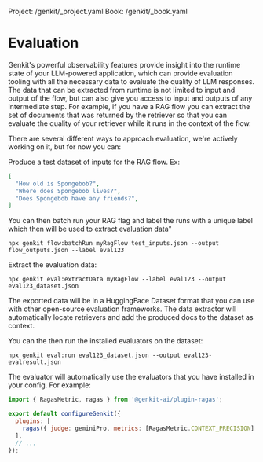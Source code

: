 Project: /genkit/_project.yaml
Book: /genkit/_book.yaml

# Evaluation

Genkit's powerful observability features provide insight into the runtime state
of your LLM-powered application, which can provide evaluation tooling with all
the necessary data to evaluate the quality of LLM responses. The data that can
be extracted from runtime is not limited to input and output of the flow, but
can also give you access to input and outputs of any intermediate step. For
example, if you have a RAG flow you can extract the set of documents that was
returned by the retriever so that you can evaluate the quality of your retriever
while it runs in the context of the flow.

There are several different ways to approach evaluation, we're actively working
on it, but for now you can:

Produce a test dataset of inputs for the RAG flow. Ex:

```json
[
  "How old is Spongebob?",
  "Where does Spongebob lives?",
  "Does Spongebob have any friends?",
]
```

You can then batch run your RAG flag and label the runs with a unique label
which then will be used to extract evaluation data"

```posix-terminal
npx genkit flow:batchRun myRagFlow test_inputs.json --output flow_outputs.json --label eval123
```

Extract the evaluation data:

```posix-terminal
npx genkit eval:extractData myRagFlow --label eval123 --output eval123_dataset.json
```

The exported data will be in a HuggingFace Dataset format that you can use with
other open-source evaluation frameworks. The data extractor will automatically
locate retrievers and add the produced docs to the dataset as context.

You can the then run the installed evaluators on the dataset:

```posix-terminal
npx genkit eval:run eval123_dataset.json --output eval123-evalresult.json
```

The evaluator will automatically use the evaluators that you have installed in
your config. For example:

```javascript
import { RagasMetric, ragas } from '@genkit-ai/plugin-ragas';

export default configureGenkit({
  plugins: [
    ragas({ judge: geminiPro, metrics: [RagasMetric.CONTEXT_PRECISION] }),
  ],
  // ...
});
```